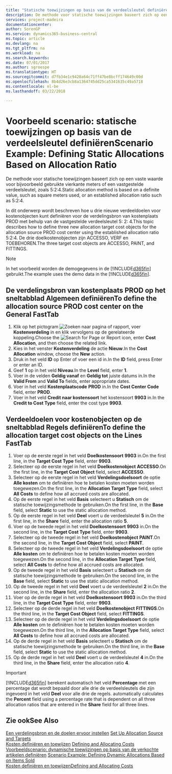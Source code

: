 ```yaml
---
title: "Statische toewijzingen op basis van de verdeelsleutel definiëren | Microsoft Docs"
description: De methode voor statische toewijzingen baseert zich op een vaste waarde voor bijvoorbeeld gebruikte vierkante meters of een vastgestelde verdeelsleutel, zoals 5:2:4.
services: project-madeira
documentationcenter: 
author: SorenGP
ms.service: dynamics365-business-central
ms.topic: article
ms.devlang: na
ms.tgt_pltfrm: na
ms.workload: na
ms.search.keywords: 
ms.date: 07/01/2017
ms.author: sgroespe
ms.translationtype: HT
ms.sourcegitcommit: d7fb34e1c9428a64c71ff47be8bcff174649c00d
ms.openlocfilehash: 8b4d26e3cb8a1364745dd25ca5341635c49a5718
ms.contentlocale: nl-be
ms.lasthandoff: 03/22/2018

---
```

# <a name="scenario-example-defining-static-allocations-based-on-allocation-ratio"></a><span data-ttu-id="a7c1a-103">Voorbeeld scenario: statische toewijzingen op basis van de verdeelsleutel definiëren</span><span class="sxs-lookup"><span data-stu-id="a7c1a-103">Scenario Example: Defining Static Allocations Based on Allocation Ratio</span></span>
<span data-ttu-id="a7c1a-104">De methode voor statische toewijzingen baseert zich op een vaste waarde voor bijvoorbeeld gebruikte vierkante meters of een vastgestelde verdeelsleutel, zoals 5:2:4.</span><span class="sxs-lookup"><span data-stu-id="a7c1a-104">Static allocation method is based on a definite value, such as square meters used, or an established allocation ratio such as 5:2:4.</span></span>  

<span data-ttu-id="a7c1a-105">In dit onderwerp wordt beschreven hoe u drie nieuwe verdeeldoelen voor kostenobjecten kunt definiëren voor de verdelingsbron van kostenplaats PROD met behulp van de vastgestelde verdeelsleutel 5: 2: 4.</span><span class="sxs-lookup"><span data-stu-id="a7c1a-105">This topic describes how to define three new allocation target cost objects for the allocation source PROD cost center using the established allocation ratio 5:2:4.</span></span> <span data-ttu-id="a7c1a-106">De drie doelkostenobjecten zijn ACCESSO, VERF en TOEBEHOREN.</span><span class="sxs-lookup"><span data-stu-id="a7c1a-106">The three target cost objects are ACCESSO, PAINT, and FITTINGS.</span></span>  

> [!NOTE]  
>  <span data-ttu-id="a7c1a-107">In het voorbeeld worden de demogegevens in de [!INCLUDE[d365fin](includes/d365fin_md.md)] gebruikt.</span><span class="sxs-lookup"><span data-stu-id="a7c1a-107">The example uses the demo data in the [!INCLUDE[d365fin](includes/d365fin_md.md)].</span></span>  

## <a name="to-define-the-allocation-source-prod-cost-center-on-the-general-fasttab"></a><span data-ttu-id="a7c1a-108">De verdelingsbron van kostenplaats PROD op het sneltabblad Algemeen definiëren</span><span class="sxs-lookup"><span data-stu-id="a7c1a-108">To define the allocation source PROD cost center on the General FastTab</span></span>  

1.  <span data-ttu-id="a7c1a-109">Klik op het pictogram ![Zoeken naar pagina of rapport](media/ui-search/search_small.png "pictogram Zoeken naar pagina of rapport"), voer **Kostenverdeling** in en klik vervolgens op de gerelateerde koppeling.</span><span class="sxs-lookup"><span data-stu-id="a7c1a-109">Choose the ![Search for Page or Report](media/ui-search/search_small.png "Search for Page or Report icon") icon, enter **Cost Allocation**, and then choose the related link.</span></span>  
2.  <span data-ttu-id="a7c1a-110">Kies in het venster **Kostenverdeling** de actie **Nieuw**.</span><span class="sxs-lookup"><span data-stu-id="a7c1a-110">In the **Cost Allocation** window, choose the **New** action.</span></span>  
3.  <span data-ttu-id="a7c1a-111">Druk in het veld **ID** op Enter of voer een id in.</span><span class="sxs-lookup"><span data-stu-id="a7c1a-111">In the **ID** field, press Enter or enter an ID.</span></span>  
4.  <span data-ttu-id="a7c1a-112">Geef **1** op in het veld **Niveau**.</span><span class="sxs-lookup"><span data-stu-id="a7c1a-112">In the **Level** field, enter **1**.</span></span>  
5.  <span data-ttu-id="a7c1a-113">Voer in de velden **Geldig vanaf** en **Geldig tot** juiste datums in.</span><span class="sxs-lookup"><span data-stu-id="a7c1a-113">In the **Valid From** and **Valid To** fields, enter appropriate dates.</span></span>  
6.  <span data-ttu-id="a7c1a-114">Voer in het veld **Kostenplaatscode** **PROD** in.</span><span class="sxs-lookup"><span data-stu-id="a7c1a-114">In the **Cost Center Code** field, enter **PROD**.</span></span>  
7.  <span data-ttu-id="a7c1a-115">Voer in het veld **Credit naar kostensoort** het kostensoort **9903** in.</span><span class="sxs-lookup"><span data-stu-id="a7c1a-115">In the **Credit to Cost Type** field, enter the cost type **9903**.</span></span>  

## <a name="to-define-the-allocation-target-cost-objects-on-the-lines-fasttab"></a><span data-ttu-id="a7c1a-116">Verdeeldoelen voor kostenobjecten op de sneltabblad Regels definiëren</span><span class="sxs-lookup"><span data-stu-id="a7c1a-116">To define the allocation target cost objects on the Lines FastTab</span></span>  

1.  <span data-ttu-id="a7c1a-117">Voer op de eerste regel in het veld **Doelkostensoort** **9903** in.</span><span class="sxs-lookup"><span data-stu-id="a7c1a-117">On the first line, in the **Target Cost Type** field, enter **9903**.</span></span>  
2.  <span data-ttu-id="a7c1a-118">Selecteer op de eerste regel in het veld **Doelkostenobject** **ACCESSO**.</span><span class="sxs-lookup"><span data-stu-id="a7c1a-118">On the first line, in the **Target Cost Object** field, select **ACCESSO**.</span></span>  
3.  <span data-ttu-id="a7c1a-119">Selecteer op de eerste regel in het veld **Verdelingsdoelsoort** de optie **Alle kosten** om te definiëren hoe te betalen kosten moeten worden toegewezen.</span><span class="sxs-lookup"><span data-stu-id="a7c1a-119">On the first line, in the **Allocation Target Type** field, select **All Costs** to define how all accrued costs are allocated.</span></span>  
4.  <span data-ttu-id="a7c1a-120">Op de eerste regel in het veld **Basis** selecteert u **Statisch** om de statische toewijzingsmethode te gebruiken.</span><span class="sxs-lookup"><span data-stu-id="a7c1a-120">On the first line, in the **Base** field, select **Static** to use the static allocation method.</span></span>  
5.  <span data-ttu-id="a7c1a-121">Op de eerste regel in het veld **Deel** voert u de verdeelsleutel **5** in.</span><span class="sxs-lookup"><span data-stu-id="a7c1a-121">On the first line, in the **Share** field, enter the allocation ratio **5**.</span></span>  
6.  <span data-ttu-id="a7c1a-122">Voer op de tweede regel in het veld **Doelkostensoort** **9903** in.</span><span class="sxs-lookup"><span data-stu-id="a7c1a-122">On the second line, in the **Target Cost Type** field, enter **9903**.</span></span>  
7.  <span data-ttu-id="a7c1a-123">Selecteer op de tweede regel in het veld **Doelkostenobject** **PAINT**.</span><span class="sxs-lookup"><span data-stu-id="a7c1a-123">On the second line, in the **Target Cost Object** field, select **PAINT**.</span></span>  
8.  <span data-ttu-id="a7c1a-124">Selecteer op de tweede regel in het veld **Verdelingsdoelsoort** de optie **Alle kosten** om te definiëren hoe te betalen kosten moeten worden toegewezen.</span><span class="sxs-lookup"><span data-stu-id="a7c1a-124">On the second line, in the **Allocation Target Type** field, select **All Costs** to define how all accrued costs are allocated.</span></span>  
9. <span data-ttu-id="a7c1a-125">Op de tweede regel in het veld **Basis** selecteert u **Statisch** om de statische toewijzingsmethode te gebruiken.</span><span class="sxs-lookup"><span data-stu-id="a7c1a-125">On the second line, in the **Base** field, select **Static** to use the static allocation method.</span></span>  
10. <span data-ttu-id="a7c1a-126">Op de tweede regel in het veld **Deel** voert u de verdeelsleutel **2** in.</span><span class="sxs-lookup"><span data-stu-id="a7c1a-126">On the second line, in the **Share** field, enter the allocation ratio **2**.</span></span>  
11. <span data-ttu-id="a7c1a-127">Voer op de derde regel in het veld **Doelkostensoort** **9903** in.</span><span class="sxs-lookup"><span data-stu-id="a7c1a-127">On the third line, in the **Target Cost Type** field, enter **9903**.</span></span>  
12. <span data-ttu-id="a7c1a-128">Selecteer op de derde regel in het veld **Doelkostenobject** **FITTINGS**.</span><span class="sxs-lookup"><span data-stu-id="a7c1a-128">On the third line, in the **Target Cost Object** field, select **FITTINGS**.</span></span>  
13. <span data-ttu-id="a7c1a-129">Selecteer op de derde regel in het veld **Verdelingsdoelsoort** de optie **Alle kosten** om te definiëren hoe te betalen kosten moeten worden toegewezen.</span><span class="sxs-lookup"><span data-stu-id="a7c1a-129">On the third line, in the **Allocation Target Type** field, select **All Costs** to define how all accrued costs are allocated.</span></span>  
14. <span data-ttu-id="a7c1a-130">Op de derde regel in het veld **Basis** selecteert u **Statisch** om de statische toewijzingsmethode te gebruiken.</span><span class="sxs-lookup"><span data-stu-id="a7c1a-130">On the third line, in the **Base** field, select **Static** to use the static allocation method.</span></span>  
15. <span data-ttu-id="a7c1a-131">Op de derde regel in het veld **Deel** voert u de verdeelsleutel **4** in.</span><span class="sxs-lookup"><span data-stu-id="a7c1a-131">On the third line, in the **Share** field, enter the allocation ratio **4**.</span></span>  

> [!IMPORTANT]  
>  [!INCLUDE[d365fin](includes/d365fin_md.md)]<span data-ttu-id="a7c1a-132"> berekent automatisch het veld **Percentage** met een percentage dat wordt bepaald door alle drie de verdeelsleutels die zijn ingevoerd in het veld **Deel** voor alle drie de regels.</span><span class="sxs-lookup"><span data-stu-id="a7c1a-132"> automatically calculates the **Percent** field using a percentage rate that is dependent on all three allocation ratios that are entered in the **Share** field for all three lines.</span></span>  

## <a name="see-also"></a><span data-ttu-id="a7c1a-133">Zie ook</span><span class="sxs-lookup"><span data-stu-id="a7c1a-133">See Also</span></span>  
<span data-ttu-id="a7c1a-134">[Een verdelingsbron en de doelen ervoor instellen](finance-how-to-set-up-allocation-source-and-targets.md) </span><span class="sxs-lookup"><span data-stu-id="a7c1a-134">[Set Up Allocation Source and Targets](finance-how-to-set-up-allocation-source-and-targets.md) </span></span>  
<span data-ttu-id="a7c1a-135">[Kosten definiëren en toewijzen](finance-define-and-allocate-costs.md) </span><span class="sxs-lookup"><span data-stu-id="a7c1a-135">[Defining and Allocating Costs](finance-define-and-allocate-costs.md) </span></span>  
<span data-ttu-id="a7c1a-136">[Voorbeeldscenario: dynamische toewijzingen op basis van de verkochte artikelen definiëren](finance-scenario-example-defining-dynamic-allocations-based-on-items-sold.md) </span><span class="sxs-lookup"><span data-stu-id="a7c1a-136">[Scenario Example: Defining Dynamic Allocations Based on Items Sold](finance-scenario-example-defining-dynamic-allocations-based-on-items-sold.md) </span></span>  
[<span data-ttu-id="a7c1a-137">Kosten definiëren en toewijzen</span><span class="sxs-lookup"><span data-stu-id="a7c1a-137">Defining and Allocating Costs</span></span>](finance-define-and-allocate-costs.md)

